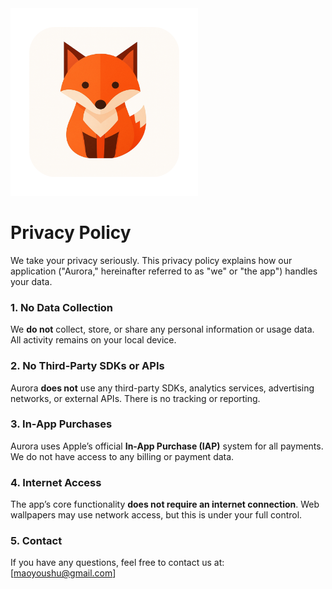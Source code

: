 <img src="../img/icon.png" alt="Icon" width="300">

# Privacy Policy
We take your privacy seriously. This privacy policy explains how our application ("Aurora," hereinafter referred to as "we" or "the app") handles your data.

### 1. No Data Collection
We **do not** collect, store, or share any personal information or usage data. All activity remains on your local device.

### 2. No Third-Party SDKs or APIs
Aurora **does not** use any third-party SDKs, analytics services, advertising networks, or external APIs. There is no tracking or reporting.

### 3. In-App Purchases
Aurora uses Apple’s official **In-App Purchase (IAP)** system for all payments. We do not have access to any billing or payment data.

### 4. Internet Access
The app’s core functionality **does not require an internet connection**. Web wallpapers may use network access, but this is under your full control.

### 5. Contact
If you have any questions, feel free to contact us at: \[maoyoushu@gmail.com]

